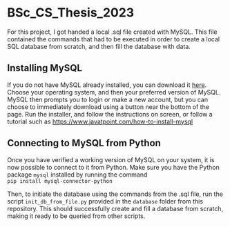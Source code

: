 # BSc_CS_Thesis_2023

For this project, I got handed a local .sql file created with MySQL.
This file contained the commands that had to be executed in order to create a local SQL database from scratch, and then fill the database with data.

## Installing MySQL
If you do not have MySQL already installed, you can download it [here](https://dev.mysql.com/downloads/installer/). 
Choose your operating system, and then your preferred version of MySQL. 
MySQL then prompts you to login or make a new account, but you can choose to immediately download using a button near the bottom of the page.
Run the installer, and follow the instructions on screen, or follow a tutorial such as
https://www.javatpoint.com/how-to-install-mysql

## Connecting to MySQL from Python
Once you have verified a working version of MySQL on your system, it is now possible to connect to it from Python.
Make sure you have the Python package `mysql` installed by running the command\
`pip install mysql-connector-python`

Then, to initiate the database using the commands from the .sql file, run the script `init_db_from_file.py` provided in the `database` folder from this repository.
This should successfully create and fill a database from scratch, making it ready to be queried from other scripts.
